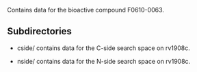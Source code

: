 Contains data for the bioactive compound F0610-0063.

## Subdirectories

- cside/ contains data for the C-side search space on rv1908c.

- nside/ contains data for the N-side search space on rv1908c.

